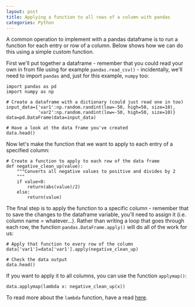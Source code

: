 ```yaml
---
layout: post
title: Applying a function to all rows of a column with pandas
categories: Python
---
```


A common operation to implement with a pandas dataframe is to run a function for each entry or row of a column.
Below shows how we can do this using a simple custom function.

First we'll put together a dataframe - remember that you could read your own in from file using for example `pandas.read_csv()` - incidentally, we'll need to import `pandas` and, just for this example, `numpy` too:

	import pandas as pd
	import numpy as np

	# Create a dataframe with a dictionary (could just read one in too)
	input_data={'var1':np.random.randint(low=-50, high=50, size=10),
				'var2':np.random.randint(low=-50, high=50, size=10)}
	data=pd.DataFrame(data=input_data)

	# Have a look at the data frame you've created
	data.head()


Now let's make the function that we want to apply to each entry of a specified column:

	# Create a function to apply to each row of the data frame
	def negative_clean_up(value):
		"""Converts all negative values to positive and divides by 2
		"""
		if value<0:
			return(abs(value)/2)
		else:
			return(value)

The final step is to apply the function to a specific column - remember that to save the changes to the dataframe variable, you'll need to assign it (i.e. column name = whatever...). Rather than writing a loop that goes through each row, the function `pandas.DataFrame.apply()` will do all of the work for us:


	# Apply that function to every row of the column
	data['var1']=data['var1'].apply(negative_clean_up)

	# Check the data output
	data.head()

If you want to apply it to all columns, you can use the function `applymap()`:

	data.applymap(lambda x: negative_clean_up(x))

To read more about the `lambda` function, have a read [here](https://www.w3schools.com/python/python_lambda.asp).










